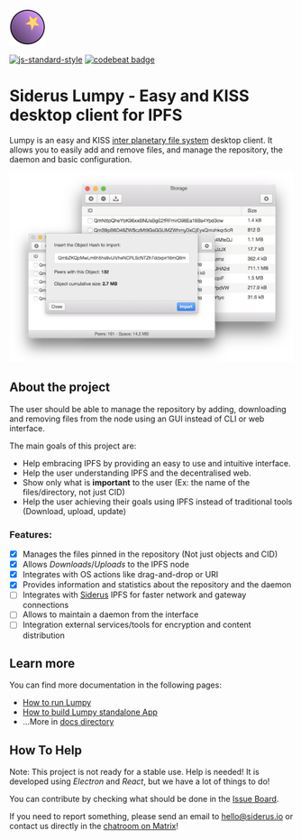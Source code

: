 ![Logo](docs/logo.png)

[![js-standard-style](https://img.shields.io/badge/code%20style-standard-brightgreen.svg)](http://standardjs.com)
[![codebeat badge](https://codebeat.co/badges/55b6d66b-3b3f-41b1-a26f-9a79209e7feb)](https://codebeat.co/projects/github-com-koalalorenzo-lumpy-master)

# Siderus Lumpy - Easy and KISS desktop client for IPFS
Lumpy is an easy and KISS [inter planetary file system](http://ipfs.io) desktop
client. It allows you to easily add and remove files, and manage the repository,
the daemon and basic configuration.

![Screenshots](docs/main.png)

## About the project
The user should be able to manage the repository by adding, downloading and
removing files from the node using an GUI instead of CLI or web interface.

The main goals of this project are:

* Help embracing IPFS by providing an easy to use and intuitive interface.
* Help the user understanding IPFS and the decentralised web.
* Show only what is **important** to the user (Ex: the name of the
files/directory, not just CID)
* Help the user achieving their goals using IPFS instead of traditional tools (Download, upload, update)

### Features:

- [x] Manages the files pinned in the repository (Not just objects and CID)
- [x] Allows _Downloads_/_Uploads_ to the IPFS node
- [x] Integrates with OS actions like drag-and-drop or URI
- [x] Provides information and statistics about the repository and the daemon
- [ ] Integrates with [Siderus](https://siderus.io/) IPFS for faster network and gateway connections
- [ ] Allows to maintain a daemon from the interface
- [ ] Integration external services/tools for encryption and content distribution

## Learn more
You can find more documentation in the following pages:

 * [How to run Lumpy](https://github.com/Siderus/Lumpy/tree/master/docs/RUN.md)
 * [How to build Lumpy standalone App](https://github.com/Siderus/Lumpy/tree/master/docs/BUILD.md)
 * ...More in [docs directory](https://github.com/Siderus/Lumpy/tree/master/docs)

## How To Help
Note: This project is not ready for a stable use. Help is needed!
It is developed using *Electron* and *React*, but we have a lot of things to do!

You can contribute by checking what should be done in the
[Issue Board](https://dev.siderus.io/projects/lumpy/agile/board).

If you need to report something, please send an email to [hello@siderus.io](mailto:hello@siderus.io) or
contact us directly in the [chatroom on Matrix](https://riot.im/app/#/room/#lumpy:matrix.org)!
